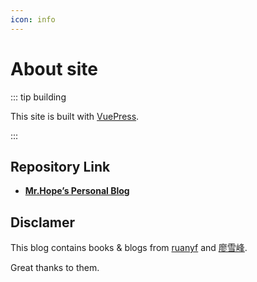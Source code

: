 ```yaml
---
icon: info
---
```


# About site

::: tip building

This site is built with [VuePress](https://v1.vuepress.vuejs.org/guide/).

:::

## Repository Link

- [**Mr.Hope’s Personal Blog**](https://github.com/JiangList/jianglist.github.com)

## Disclamer

This blog contains books & blogs from [ruanyf](https://github.com/ruanyf) and [廖雪峰](https://weibo.com/liaoxuefeng).

Great thanks to them.
